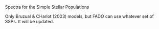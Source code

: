 Spectra for the Simple Stellar Populations

Only Bruzual & CHarlot (2003) models, but FADO can use whatever set of SSPs. It will be updated.
